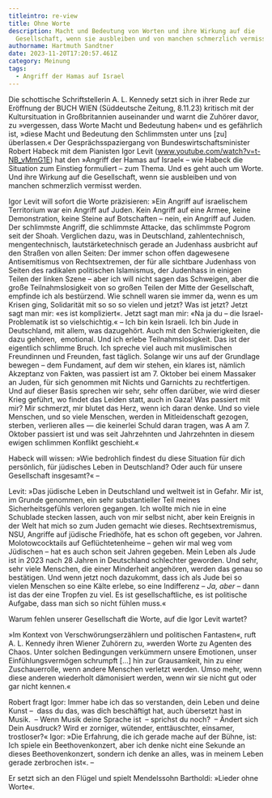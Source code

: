 ```yaml
---
titleintro: re-view
title: Ohne Worte
description: Macht und Bedeutung von Worten und ihre Wirkung auf die
  Gesellschaft, wenn sie ausbleiben und von manchen schmerzlich vermisst werden.
authorname: Hartmuth Sandtner
date: 2023-11-20T17:20:57.461Z
category: Meinung
tags:
  - Angriff der Hamas auf Israel
---
```

Die schottische Schriftstellerin A. L. Kennedy setzt sich in ihrer Rede zur Eröffnung der BUCH WIEN (Süddeutsche Zeitung, 8.11.23) kritisch mit der Kultursituation in Großbritannien auseinander und warnt die Zuhörer davor, zu »vergessen, dass Worte Macht und Bedeutung haben« und es gefährlich ist, »diese Macht und Bedeutung den Schlimmsten unter uns \[zu] überlassen.« Der Gesprächsspaziergang von Bundeswirtschaftsminister Robert Habeck mit dem Pianisten Igor Levit (www.youtube.com/watch?v=t-NB_vMmG1E) hat den »Angriff der Hamas auf Israel« – wie Habeck die Situation zum Einstieg formuliert – zum Thema. Und es geht auch um Worte. Und ihre Wirkung auf die Gesellschaft, wenn sie ausbleiben und von manchen schmerzlich vermisst werden.

Igor Levit will sofort die Worte präzisieren: »Ein Angriff auf israelischem Territorium war ein Angriff auf Juden. Kein Angriff auf eine Armee, keine Demonstration, keine Steine auf Botschaften – nein, ein Angriff auf Juden. Der schlimmste Angriff, die schlimmste Attacke, das schlimmste Pogrom seit der Shoah. Verglichen dazu, was in Deutschland, zahlentechnisch, mengentechnisch, lautstärketechnisch gerade an Judenhass ausbricht auf den Straßen von allen Seiten: Der immer schon offen dagewesene Antisemitismus von Rechtsextremen, der für alle sichtbare Judenhass von Seiten des radikalen politischen Islamismus, der Judenhass in einigen Teilen der linken Szene – aber ich will nicht sagen das Schweigen, aber die große Teilnahmslosigkeit von so großen Teilen der Mitte der Gesellschaft, empfinde ich als bestürzend. Wie schnell waren sie immer da, wenn es um Krisen ging, Solidarität mit so so so vielen und jetzt? Was ist jetzt? Jetzt sagt man mir: «es ist kompliziert«. Jetzt sagt man mir: «Na ja du – die Israel-Problematik ist so vielschichtig.« – Ich bin kein Israeli. Ich bin Jude in Deutschland, mit allem, was dazugehört. Auch mit den Schwierigkeiten, die dazu gehören,  emotional. Und ich erlebe Teilnahmslosigkeit. Das ist der eigentlich schlimme Bruch. Ich spreche viel auch mit muslimischen Freundinnen und Freunden, fast täglich. Solange wir uns auf der Grundlage bewegen – dem Fundament, auf dem wir stehen, ein klares ist, nämlich Akzeptanz von Fakten, was passiert ist am 7. Oktober bei einem Massaker an Juden, für sich genommen mit Nichts und Garnichts zu rechtfertigen. Und auf dieser Basis sprechen wir sehr, sehr offen darüber, wie wird dieser Krieg geführt, wo findet das Leiden statt, auch in Gaza! Was passiert mit mir? Mir schmerzt, mir blutet das Herz, wenn ich daran denke. Und so viele Menschen, und so viele Menschen, werden in Mitleidenschaft gezogen, sterben, verlieren alles — die keinerlei Schuld daran tragen, was A am 7. Oktober passiert ist und was seit Jahrzehnten und Jahrzehnten in diesem ewigen schlimmen Konflikt geschieht.«

Habeck will wissen: »Wie bedrohlich findest du diese Situation für dich persönlich, für jüdisches Leben in Deutschland? Oder auch für unsere Gesellschaft insgesamt?« – 

Levit: »Das jüdische Leben in Deutschland und weltweit ist in Gefahr. Mir ist, im Grunde genommen, ein sehr substantieller Teil meines Sicherheitsgefühls verloren gegangen. Ich wollte mich nie in eine Schublade stecken lassen, auch von mir selbst nicht, aber kein Ereignis in der Welt hat mich so zum Juden gemacht wie dieses. Rechtsextremismus, NSU, Angriffe auf jüdische Friedhöfe, hat es schon oft gegeben, vor Jahren. Molotowcocktails auf Geflüchtetenheime – gehen wir mal weg vom Jüdischen – hat es auch schon seit Jahren gegeben. Mein Leben als Jude ist in 2023 nach 28 Jahren in Deutschland schlechter geworden. Und sehr, sehr viele Menschen, die einer Minderheit angehören, werden das genau so bestätigen. Und wenn jetzt noch dazukommt, dass ich als Jude bei so vielen Menschen so eine Kälte erlebe, so eine Indifferenz – *Ja, aber* – dann ist das der eine Tropfen zu viel. Es ist gesellschaftliche, es ist politische Aufgabe, dass man sich so nicht fühlen muss.«

Warum fehlen unserer Gesellschaft die Worte, auf die Igor Levit wartet?

»Im Kontext von Verschwörungserzählern und politischen Fantasten«, ruft A. L. Kennedy ihren Wiener Zuhörern zu, »werden Worte zu Agenten des Chaos. Unter solchen Bedingungen verkümmern unsere Emotionen, unser Einfühlungsvermögen schrumpft \[…] hin zur Grausamkeit, hin zu einer Zuschauerrolle, wenn andere Menschen verletzt werden. Umso mehr, wenn diese anderen wiederholt dämonisiert werden, wenn wir sie nicht gut oder gar nicht kennen.« 

Robert fragt Igor: Immer habe ich das so verstanden, dein Leben und deine Kunst –  dass du das, was dich beschäftigt hat, auch übersetzt hast in Musik.  – Wenn Musik deine Sprache ist  – sprichst du noch?  – Ändert sich Dein Ausdruck? Wird er zorniger, wütender, enttäuschter, einsamer, trostloser?« Igor: »Die Erfahrung, die ich gerade mache auf der Bühne, ist: Ich spiele ein Beethovenkonzert, aber ich denke nicht eine Sekunde an dieses Beethovenkonzert, sondern ich denke an alles, was in meinem Leben gerade zerbrochen ist«. – 

Er setzt sich an den Flügel und spielt Mendelssohn Bartholdi: »Lieder ohne Worte«.